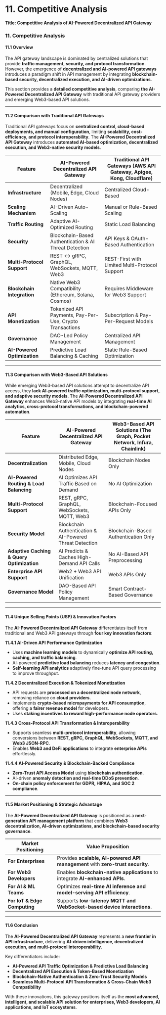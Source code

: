 # 11. Competitive Analysis

**Title: Competitive Analysis of AI-Powered Decentralized API Gateway**

### **11. Competitive Analysis**

#### **11.1 Overview**

The API gateway landscape is dominated by centralized solutions that provide **traffic management, security, and protocol transformation**. However, the emergence of **decentralized and AI-powered API gateways** introduces a paradigm shift in API management by integrating **blockchain-based security, decentralized execution, and AI-driven optimizations**.

This section provides a **detailed competitive analysis**, comparing **the AI-Powered Decentralized API Gateway** with traditional API gateway providers and emerging Web3-based API solutions.

***

#### **11.2 Comparison with Traditional API Gateways**

Traditional API gateways focus on **centralized control, cloud-based deployments, and manual configuration**, limiting **scalability, cost-efficiency, and protocol interoperability**. The **AI-Powered Decentralized API Gateway** introduces **automated AI-based optimization, decentralized execution, and Web3-native security models**.

| **Feature**                 | **AI-Powered Decentralized API Gateway**                 | **Traditional API Gateways (AWS API Gateway, Apigee, Kong, Cloudflare)** |
| --------------------------- | -------------------------------------------------------- | ------------------------------------------------------------------------ |
| **Infrastructure**          | Decentralized (Mobile, Edge, Cloud Nodes)                | Centralized Cloud-Based                                                  |
| **Scaling Mechanism**       | AI-Driven Auto-Scaling                                   | Manual or Rule-Based Scaling                                             |
| **Traffic Routing**         | Adaptive AI-Optimized Routing                            | Static Load Balancing                                                    |
| **Security**                | Blockchain-Based Authentication & AI Threat Detection    | API Keys & OAuth-Based Authentication                                    |
| **Multi-Protocol Support**  | REST ↔ gRPC, GraphQL, WebSockets, MQTT, Web3             | REST-First with Limited Multi-Protocol Support                           |
| **Blockchain Integration**  | Native Web3 Compatibility (Ethereum, Solana, Cosmos)     | Requires Middleware for Web3 Support                                     |
| **API Monetization**        | Tokenized API Payments, Pay-Per-Use, Crypto Transactions | Subscription & Pay-Per-Request Models                                    |
| **Governance**              | DAO-Led Policy Management                                | Centralized API Management                                               |
| **AI-Powered Optimization** | Predictive Load Balancing & Caching                      | Static Rule-Based Optimization                                           |

***

#### **11.3 Comparison with Web3-Based API Solutions**

While emerging Web3-based API solutions attempt to decentralize API access, they **lack AI-powered traffic optimization, multi-protocol support, and adaptive security models**. The **AI-Powered Decentralized API Gateway** enhances Web3-native API models by integrating **real-time AI analytics, cross-protocol transformations, and blockchain-powered automation**.

| **Feature**                               | **AI-Powered Decentralized API Gateway**                | **Web3-Based API Solutions (The Graph, Pocket Network, Infura, Chainlink)** |
| ----------------------------------------- | ------------------------------------------------------- | --------------------------------------------------------------------------- |
| **Decentralization**                      | Distributed Edge, Mobile, Cloud Nodes                   | Blockchain Nodes Only                                                       |
| **AI-Powered Routing & Load Balancing**   | AI Optimizes API Traffic Based on Demand                | No AI Optimization                                                          |
| **Multi-Protocol Support**                | REST, gRPC, GraphQL, WebSockets, MQTT, Web3             | Blockchain-Focused APIs Only                                                |
| **Security Model**                        | Blockchain Authentication & AI-Powered Threat Detection | Blockchain-Based Authentication Only                                        |
| **Adaptive Caching & Query Optimization** | AI Predicts & Caches High-Demand API Calls              | No AI-Based API Preprocessing                                               |
| **Enterprise API Support**                | Web2 + Web3 API Unification                             | Web3 APIs Only                                                              |
| **Governance Model**                      | DAO-Based API Policy Management                         | Smart Contract-Based Governance                                             |

***

#### **11.4 Unique Selling Points (USP) & Innovation Factors**

The **AI-Powered Decentralized API Gateway** differentiates itself from traditional and Web3 API gateways through **four key innovation factors**:

**11.4.1 AI-Driven API Performance Optimization**

* Uses **machine learning models** to dynamically **optimize API routing, caching, and traffic balancing**.
* AI-powered **predictive load balancing** reduces **latency and congestion**.
* **Self-learning API analytics** adaptively fine-tune API query processing to improve throughput.

**11.4.2 Decentralized Execution & Tokenized Monetization**

* API requests are **processed on a decentralized node network**, removing reliance on **cloud providers**.
* Implements **crypto-based micropayments for API consumption**, offering a **fairer revenue model** for developers.
* Uses **staking incentives to reward high-performance node operators**.

**11.4.3 Cross-Protocol API Transformation & Interoperability**

* Supports seamless **multi-protocol interoperability**, allowing conversions between **REST, gRPC, GraphQL, WebSockets, MQTT, and Web3 JSON-RPC**.
* Enables **Web3 and DeFi applications** to integrate **enterprise APIs** effortlessly.

**11.4.4 AI-Powered Security & Blockchain-Backed Compliance**

* **Zero-Trust API Access Model** using **blockchain authentication**.
* AI-driven **anomaly detection and real-time DDoS prevention**.
* **On-chain policy enforcement for GDPR, HIPAA, and SOC 2 compliance**.

***

#### **11.5 Market Positioning & Strategic Advantage**

The **AI-Powered Decentralized API Gateway** is positioned as a **next-generation API management platform** that combines **Web3 decentralization, AI-driven optimizations, and blockchain-based security governance**.

| **Market Positioning**       | **Value Proposition**                                                          |
| ---------------------------- | ------------------------------------------------------------------------------ |
| **For Enterprises**          | Provides **scalable, AI-powered API management** with **zero-trust security**. |
| **For Web3 Developers**      | Enables **blockchain-native applications** to integrate **AI-enhanced APIs**.  |
| **For AI & ML Teams**        | Optimizes **real-time AI inference and model-serving API efficiency**.         |
| **For IoT & Edge Computing** | Supports **low-latency MQTT and WebSocket-based device interactions**.         |

***

#### **11.6 Conclusion**

The **AI-Powered Decentralized API Gateway** represents a **new frontier in API infrastructure**, delivering **AI-driven intelligence, decentralized execution, and multi-protocol interoperability**.

Key differentiators include:

* **AI-Powered API Traffic Optimization & Predictive Load Balancing**
* **Decentralized API Execution & Token-Based Monetization**
* **Blockchain-Native Authentication & Zero-Trust Security Models**
* **Seamless Multi-Protocol API Transformation & Cross-Chain Web3 Compatibility**

With these innovations, this gateway positions itself as the **most advanced, intelligent, and scalable API solution for enterprises, Web3 developers, AI applications, and IoT ecosystems**.
